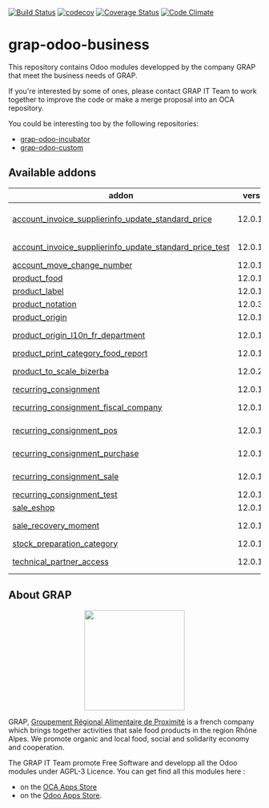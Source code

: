 [![Build Status](https://travis-ci.org/grap/grap-odoo-business.svg?branch=12.0)](https://travis-ci.org/grap/grap-odoo-business?branch=12.0)
[![codecov](https://codecov.io/gh/grap/grap-odoo-business/branch/12.0/graph/badge.svg)](https://codecov.io/gh/grap/grap-odoo-business)
[![Coverage Status](https://coveralls.io/repos/github/grap/grap-odoo-business/badge.svg?branch=12.0)](https://coveralls.io/github/grap/grap-odoo-business?branch=12.0)
[![Code Climate](https://codeclimate.com/github/grap/grap-odoo-business/badges/gpa.svg)](https://codeclimate.com/github/grap/grap-odoo-business)


# grap-odoo-business

This repository contains Odoo modules developped by the company GRAP that
meet the business needs of GRAP.

If you're interested by some of ones, please contact GRAP IT Team to work
together to improve the code or make a merge proposal into an OCA repository.

You could be interesting too by the following repositories:

* [grap-odoo-incubator](https://github.com/grap/grap-odoo-incubator)
* [grap-odoo-custom](https://github.com/grap/grap-odoo-custom)

[//]: # (addons)

Available addons
----------------
addon | version | summary
--- | --- | ---
[account_invoice_supplierinfo_update_standard_price](account_invoice_supplierinfo_update_standard_price/) | 12.0.1.1.1 | In the supplier invoice, automatically update all products whose standard price on the line is different from the product standard price
[account_invoice_supplierinfo_update_standard_price_test](account_invoice_supplierinfo_update_standard_price_test/) | 12.0.1.0.2 | Test module for the module account_invoice_supplierinfo_update_standard_price
[account_move_change_number](account_move_change_number/) | 12.0.1.1.0 | Allow special user to rename account move
[product_food](product_food/) | 12.0.1.1.3 | Products - Food Informations
[product_label](product_label/) | 12.0.1.1.0 | Product Labels
[product_notation](product_notation/) | 12.0.3.1.0 | Product Notation
[product_origin](product_origin/) | 12.0.1.1.1 | Origin for Products
[product_origin_l10n_fr_department](product_origin_l10n_fr_department/) | 12.0.1.1.0 | Origin Information for Products (French Departments)
[product_print_category_food_report](product_print_category_food_report/) | 12.0.1.1.2 | Food report like pricetags
[product_to_scale_bizerba](product_to_scale_bizerba/) | 12.0.2.0.2 | Synchronize Odoo database with Retail Connect Bizerba System
[recurring_consignment](recurring_consignment/) | 12.0.1.1.2 | Sale - Handle Recurring Consignments
[recurring_consignment_fiscal_company](recurring_consignment_fiscal_company/) | 12.0.1.1.0 | Glue module for Recurring Consignment and fiscal company modules
[recurring_consignment_pos](recurring_consignment_pos/) | 12.0.1.1.0 | Glue module for Recurring Consignment and PoS modules
[recurring_consignment_purchase](recurring_consignment_purchase/) | 12.0.1.1.2 | Glue module for Recurring Consignment and Purchase modules
[recurring_consignment_sale](recurring_consignment_sale/) | 12.0.1.1.0 | Glue module for Recurring Consignment and Sale modules
[recurring_consignment_test](recurring_consignment_test/) | 12.0.1.1.3 | Test module for Recurring_ Consignment Module
[sale_eshop](sale_eshop/) | 12.0.1.1.1 | Allow connection to Odoo eShop Project
[sale_recovery_moment](sale_recovery_moment/) | 12.0.1.1.1 | Manage Recovery Moments and Places for Sale Order
[stock_preparation_category](stock_preparation_category/) | 12.0.1.1.1 | Manage Preparation Categories for stock moves
[technical_partner_access](technical_partner_access/) | 12.0.1.2.0 | Limit the access of the partners created when creating companies and users.

[//]: # (end addons)

## About GRAP

<p align="center">
   <img src="http://www.grap.coop/wp-content/uploads/2016/11/GRAP.png" width="200"/>
</p>

GRAP, [Groupement Régional Alimentaire de Proximité](http://www.grap.coop) is a
french company which brings together activities that sale food products in the
region Rhône Alpes. We promote organic and local food, social and solidarity
economy and cooperation.

The GRAP IT Team promote Free Software and developp all the Odoo modules under
AGPL-3 Licence. You can get find all this modules here :
* on the [OCA Apps Store](https://odoo-community.org/shop?&search=GRAP)
* on the [Odoo Apps Store](https://www.odoo.com/apps/modules/browse?author=GRAP).
